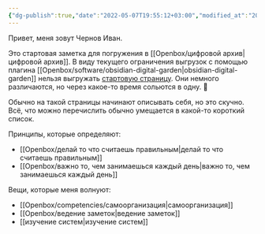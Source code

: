 ```yaml
---
{"dg-publish":true,"date":"2022-05-07T19:55:12+03:00","modified_at":"2023-11-28T11:48:12+03:00","dg-path":"/крышка.md","permalink":"/kryshka/","dgPassFrontmatter":true}
---
```



Привет, меня зовут Чернов Иван.

Это стартовая заметка для погружения в [[Openbox/цифровой архив|цифровой архив]]. В виду текущего ограничения выгрузок с помощью плагина [[Openbox/software/obsidian-digital-garden|obsidian-digital-garden]] нельзя выгружать [стартовую страницу](https://vanadium23.me/openbox/). Они немного различаются, но через какое-то время сольются в одну. 🙂

Обычно на такой страницы начинают описывать себя, но это скучно. Всё, что можно перечислить обычно умещается в какой-то короткий список.

Принципы, которые определяют:
- [[Openbox/делай то что считаешь правильным|делай то что считаешь правильным]]
- [[Openbox/важно то, чем занимаешься каждый день|важно то, чем занимаешься каждый день]]

Вещи, которые меня волнуют:
- [[Openbox/competencies/самоорганизация|самоорганизация]]
- [[Openbox/ведение заметок|ведение заметок]]
- [[изучение систем|изучение систем]]

